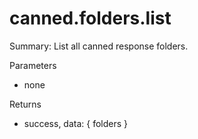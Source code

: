 # canned.folders.list

Summary: List all canned response folders.

Parameters
- none

Returns
- success, data: { folders }
